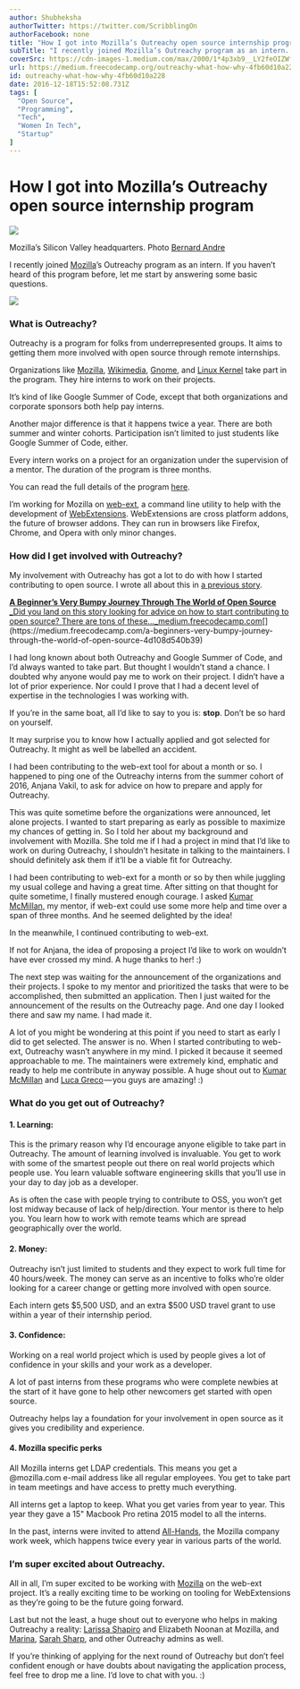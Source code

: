 ```yaml
---
author: Shubheksha
authorTwitter: https://twitter.com/ScribblingOn
authorFacebook: none
title: "How I got into Mozilla’s Outreachy open source internship program"
subTitle: "I recently joined Mozilla’s Outreachy program as an intern. If you haven’t heard of this program before, let me start by answering some b..."
coverSrc: https://cdn-images-1.medium.com/max/2000/1*4p3xb9__LY2feOIZWfKHxg.jpeg
url: https://medium.freecodecamp.org/outreachy-what-how-why-4fb60d10a228
id: outreachy-what-how-why-4fb60d10a228
date: 2016-12-18T15:52:08.731Z
tags: [
  "Open Source",
  "Programming",
  "Tech",
  "Women In Tech",
  "Startup"
]
---
```

# How I got into Mozilla’s Outreachy open source internship program







![](https://cdn-images-1.medium.com/max/2000/1*4p3xb9__LY2feOIZWfKHxg.jpeg)

Mozilla’s Silicon Valley headquarters. Photo [Bernard Andre](https://officesnapshots.com/2014/09/29/mozilla-corporation-mountain-view-headquarters/)







I recently joined [Mozilla](https://medium.com/@mozilla)’s Outreachy program as an intern. If you haven’t heard of this program before, let me start by answering some basic questions.



![](https://cdn-images-1.medium.com/max/1600/1*KJLOHBefMUduHQ2SRK4Acw.png)



### What is Outreachy?

Outreachy is a program for folks from underrepresented groups. It aims to getting them more involved with open source through remote internships.

Organizations like [Mozilla](https://medium.com/@mozilla), [Wikimedia](https://www.mediawiki.org/wiki/Outreachy), [Gnome](https://wiki.gnome.org/Outreach/Outreachy), and [Linux Kernel](http://kernelnewbies.org/OutreachyIntro) take part in the program. They hire interns to work on their projects.

It’s kind of like Google Summer of Code, except that both organizations and corporate sponsors both help pay interns.

Another major difference is that it happens twice a year. There are both summer and winter cohorts. Participation isn’t limited to just students like Google Summer of Code, either.

Every intern works on a project for an organization under the supervision of a mentor. The duration of the program is three months.

You can read the full details of the program [here](https://wiki.gnome.org/action/show/Outreachy).

I’m working for Mozilla on [web-ext](https://github.com/mozilla/web-ext), a command line utility to help with the development of [WebExtensions](https://developer.mozilla.org/en-US/Add-ons/WebExtensions/). WebExtensions are cross platform addons, the future of browser addons. They can run in browsers like Firefox, Chrome, and Opera with only minor changes.

### How did I get involved with Outreachy?

My involvement with Outreachy has got a lot to do with how I started contributing to open source. I wrote all about this in [a previous story](https://medium.freecodecamp.com/a-beginners-very-bumpy-journey-through-the-world-of-open-source-4d108d540b39).

[**A Beginner’s Very Bumpy Journey Through The World of Open Source**  
_Did you land on this story looking for advice on how to start contributing to open source? There are tons of these…_medium.freecodecamp.com](https://medium.freecodecamp.com/a-beginners-very-bumpy-journey-through-the-world-of-open-source-4d108d540b39 "https://medium.freecodecamp.com/a-beginners-very-bumpy-journey-through-the-world-of-open-source-4d108d540b39")[](https://medium.freecodecamp.com/a-beginners-very-bumpy-journey-through-the-world-of-open-source-4d108d540b39)

I had long known about both Outreachy and Google Summer of Code, and I’d always wanted to take part. But thought I wouldn’t stand a chance. I doubted why anyone would pay me to work on their project. I didn’t have a lot of prior experience. Nor could I prove that I had a decent level of expertise in the technologies I was working with.

If you’re in the same boat, all I’d like to say to you is: **stop**. Don’t be so hard on yourself.

It may surprise you to know how I actually applied and got selected for Outreachy. It might as well be labelled an accident.

I had been contributing to the web-ext tool for about a month or so. I happened to ping one of the Outreachy interns from the summer cohort of 2016, Anjana Vakil, to ask for advice on how to prepare and apply for Outreachy.

This was quite sometime before the organizations were announced, let alone projects. I wanted to start preparing as early as possible to maximize my chances of getting in. So I told her about my background and involvement with Mozilla. She told me if I had a project in mind that I’d like to work on during Outreachy, I shouldn’t hesitate in talking to the maintainers. I should definitely ask them if it’ll be a viable fit for Outreachy.

I had been contributing to web-ext for a month or so by then while juggling my usual college and having a great time. After sitting on that thought for quite sometime, I finally mustered enough courage. I asked [Kumar McMillan,](https://medium.com/u/e82665c16d4e) my mentor, if web-ext could use some more help and time over a span of three months. And he seemed delighted by the idea!

In the meanwhile, I continued contributing to web-ext.

If not for Anjana, the idea of proposing a project I’d like to work on wouldn’t have ever crossed my mind. A huge thanks to her! :)

The next step was waiting for the announcement of the organizations and their projects. I spoke to my mentor and prioritized the tasks that were to be accomplished, then submitted an application. Then I just waited for the announcement of the results on the Outreachy page. And one day I looked there and saw my name. I had made it.

A lot of you might be wondering at this point if you need to start as early I did to get selected. The answer is no. When I started contributing to web-ext, Outreachy wasn’t anywhere in my mind. I picked it because it seemed approachable to me. The maintainers were extremely kind, emphatic and ready to help me contribute in anyway possible. A huge shout out to [Kumar McMillan](https://medium.com/u/e82665c16d4e) and [Luca Greco](https://mozillians.org/en-US/u/luca/) — you guys are amazing! :)

### What do you get out of Outreachy?

#### 1\. Learning:

This is the primary reason why I’d encourage anyone eligible to take part in Outreachy. The amount of learning involved is invaluable. You get to work with some of the smartest people out there on real world projects which people use. You learn valuable software engineering skills that you’ll use in your day to day job as a developer.

As is often the case with people trying to contribute to OSS, you won’t get lost midway because of lack of help/direction. Your mentor is there to help you. You learn how to work with remote teams which are spread geographically over the world.

#### 2\. Money:

Outreachy isn’t just limited to students and they expect to work full time for 40 hours/week. The money can serve as an incentive to folks who’re older looking for a career change or getting more involved with open source.

Each intern gets $5,500 USD, and an extra $500 USD travel grant to use within a year of their internship period.

#### 3\. Confidence:

Working on a real world project which is used by people gives a lot of confidence in your skills and your work as a developer.

A lot of past interns from these programs who were complete newbies at the start of it have gone to help other newcomers get started with open source.

Outreachy helps lay a foundation for your involvement in open source as it gives you credibility and experience.

#### **4\. Mozilla specific perks**

All Mozilla interns get LDAP credentials. This means you get a @mozilla.com e-mail address like all regular employees. You get to take part in team meetings and have access to pretty much everything.

All interns get a laptop to keep. What you get varies from year to year. This year they gave a 15" Macbook Pro retina 2015 model to all the interns.

In the past, interns were invited to attend [All-Hands](https://wiki.mozilla.org/All_Hands), the Mozilla company work week, which happens twice every year in various parts of the world.

### I’m super excited about Outreachy.

All in all, I’m super excited to be working with [Mozilla](https://medium.com/u/95f4ec6ae6f6) on the web-ext project. It’s a really exciting time to be working on tooling for WebExtensions as they’re going to be the future going forward.

Last but not the least, a huge shout out to everyone who helps in making Outreachy a reality: [Larissa Shapiro](https://medium.com/u/749cadc4fc1f) and Elizabeth Noonan at Mozilla, and [Marina](https://twitter.com/marinaz), [Sarah Sharp](https://twitter.com/sarahsharp), and other Outreachy admins as well.

If you’re thinking of applying for the next round of Outreachy but don’t feel confident enough or have doubts about navigating the application process, feel free to drop me a line. I’d love to chat with you. :)








